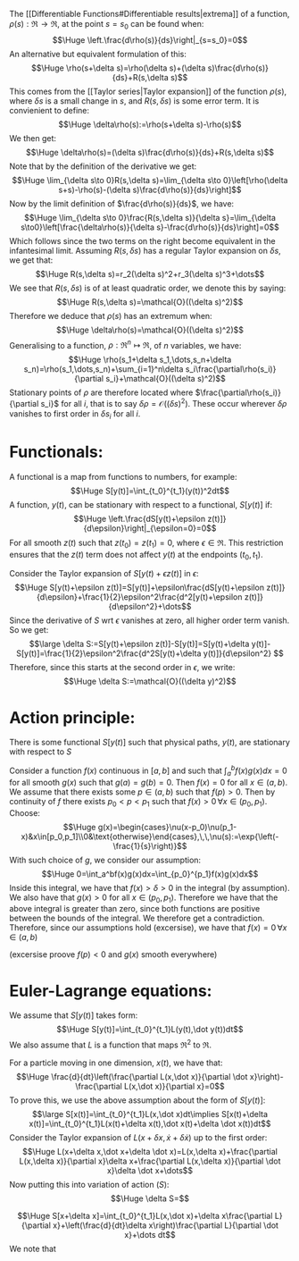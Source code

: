 
The [[Differentiable Functions#Differentiable results|extrema]] of a function, $\rho(s):\Re\to\Re$, at the point $s=s_0$ can be found when:$$\Huge \left.\frac{d\rho(s)}{ds}\right|_{s=s_0}=0$$An alternative but equivalent formulation of this:$$\Huge \rho(s+\delta s)=\rho(\delta s)+(\delta s)\frac{d\rho(s)}{ds}+R(s,\delta s)$$This comes from the [[Taylor series|Taylor expansion]] of the function $\rho(s)$, where $\delta s$ is a small change in $s$, and $R(s,\delta s)$ is some error term. It is convienient to define:$$\Huge \delta\rho(s):=\rho(s+\delta s)-\rho(s)$$We then get:$$\Huge \delta\rho(s)=(\delta s)\frac{d\rho(s)}{ds}+R(s,\delta s)$$Note that by the definition of the derivative we get:$$\Huge \lim_{\delta s\to 0}R(s,\delta s)=\lim_{\delta s\to 0}\left[\rho(\delta s+s)-\rho(s)-(\delta s)\frac{d\rho(s)}{ds}\right]$$Now by the limit definition of $\frac{d\rho(s)}{ds}$, we have:$$\Huge \lim_{\delta s\to 0}\frac{R(s,\delta s)}{\delta s}=\lim_{\delta s\to0}\left[\frac{\delta\rho(s)}{\delta s}-\frac{d\rho(s)}{ds}\right]=0$$Which follows since the two terms on the right become equivalent in the infantesimal limit. Assuming $R(s,\delta s)$ has a regular Taylor expansion on $\delta s$, we get that:$$\Huge R(s,\delta s)=r_2(\delta s)^2+r_3(\delta s)^3+\dots$$We see that $R(s,\delta s)$ is of at least quadratic order, we denote this by saying:$$\Huge R(s,\delta s)=\mathcal{O}((\delta s)^2)$$Therefore we deduce that $\rho(s)$ has an extremum when:$$\Huge \delta\rho(s)=\mathcal{O}((\delta s)^2)$$
Generalising to a function, $\rho:\Re^n\mapsto\Re$, of $n$ variables, we have:$$\Huge \rho(s_1+\delta s_1,\dots,s_n+\delta s_n)=\rho(s_1,\dots,s_n)+\sum_{i=1}^n\delta s_i\frac{\partial\rho(s_i)}{\partial s_i}+\mathcal{O}((\delta s)^2)$$Stationary points of $\rho$ are therefore located where $\frac{\partial\rho(s_i)}{\partial s_i}$ for all $i$, that is to say $\delta\rho=\mathcal{O}((\delta s)^2)$. These occur wherever $\delta\rho$ vanishes to first order in $\delta s_i$ for all $i$.

# Functionals:

A functional is a map from functions to numbers, for example:$$\Huge S[y(t)]=\int_{t_0}^{t_1}(y(t))^2dt$$A function, $y(t)$, can be stationary with respect to a functional, $S[y(t)]$ if:$$\Huge \left.\frac{dS[y(t)+\epsilon z(t)]}{d\epsilon}\right|_{\epsilon=0}=0$$For all smooth $z(t)$ such that $z(t_0)=z(t_1)=0$, where $\epsilon\in\Re$. This restriction ensures that the $z(t)$ term does not affect $y(t)$ at the endpoints $(t_0,t_1)$.

Consider the Taylor expansion of $S[y(t)+\epsilon z(t)]$ in $\epsilon$:$$\Huge S[y(t)+\epsilon z(t)]=S[y(t)]+\epsilon\frac{dS[y(t)+\epsilon z(t)]}{d\epsilon}+\frac{1}{2}\epsilon^2\frac{d^2[y(t)+\epsilon z(t)]}{d\epsilon^2}+\dots$$Since the derivative of $S$ wrt $\epsilon$ vanishes at zero, all higher order term vanish. So we get:$$\large \delta S:=S[y(t)+\epsilon z(t)]-S[y(t)]=S[y(t)+\delta y(t)]-S[y(t)]=\frac{1}{2}\epsilon^2\frac{d^2S[y(t)+\delta y(t)]}{d\epsilon^2}
$$Therefore, since this starts at the second order in $\epsilon$, we write:$$\Huge \delta S:=\mathcal{O}((\delta y)^2)$$
# Action principle:

There is some functional $S[y(t)]$ such that physical paths, $y(t)$, are stationary with respect to $S$

Consider a function $f(x)$ continuous in $[a,b]$ and such that $\int_a^bf(x)g(x)dx=0$ for all smooth $g(x)$ such that $g(a)=g(b)=0$. Then $f(x)=0$ for all $x\in(a,b)$. We assume that there exists some $p\in(a,b)$ such that $f(p)>0$. Then by continuity of $f$ there exists $p_0<p<p_1$ such that $f(x)>0\,\forall x\in(p_0,p_1)$. Choose:$$\Huge g(x)=\begin{cases}\nu(x-p_0)\nu(p_1-x)&x\in[p_0,p_1]\\0&\text{otherwise}\end{cases},\,\,\nu(s):=\exp{\left(-\frac{1}{s}\right)}$$With such choice of $g$, we consider our assumption:
$$\Huge 0=\int_a^bf(x)g(x)dx=\int_{p_0}^{p_1}f(x)g(x)dx$$Inside this integral, we have that $f(x)>\delta>0$ in the integral (by assumption). We also have that $g(x)>0$ for all $x\in(p_0,p_1)$. Therefore we have that the above integral is greater than zero, since both functions are positive between the bounds of the integral. We therefore get a contradiction. Therefore, since our assumptions hold (excersise), we have that $f(x)=0\,\forall x\in(a,b)$


(excersise proove $f(p)<0$ and $g(x)$ smooth everywhere)

# Euler-Lagrange equations:

We assume that $S[y(t)]$ takes form:$$\Huge S[y(t)]=\int_{t_0}^{t_1}L(y(t),\dot y(t))dt$$We also assume that $L$ is a function that maps $\Re^2$ to $\Re$.

For a particle moving in one dimension, $x(t)$, we have that:$$\Huge \frac{d}{dt}\left(\frac{\partial L(x,\dot x)}{\partial \dot x}\right)-\frac{\partial L(x,\dot x)}{\partial x}=0$$To prove this, we use the above assumption about the form of $S[y(t)]$:$$\large S[x(t)]=\int_{t_0}^{t_1}L(x,\dot x)dt\implies S[x(t)+\delta x(t)]=\int_{t_0}^{t_1}L(x(t)+\delta x(t),\dot x(t)+\delta \dot x(t))dt$$Consider the Taylor expansion of $L(x+\delta x,\dot x+\delta\dot x)$ up to the first order:$$\Huge L(x+\delta x,\dot x+\delta \dot x)=L(x,\delta x)+\frac{\partial L(x,\delta x)}{\partial x}\delta x+\frac{\partial L(x,\delta x)}{\partial \dot x}\delta \dot x+\dots$$Now putting this into variation of action ($S$):$$\Huge \delta S=$$


$$\Huge S[x+\delta x]=\int_{t_0}^{t_1}L(x,\dot x)+\delta x\frac{\partial L}{\partial x}+\left(\frac{d}{dt}\delta x\right)\frac{\partial L}{\partial \dot x}+\dots dt$$We note that 